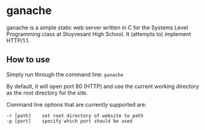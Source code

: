 # ganache

ganache is a simple static web server written in C for the Systems Level Programming class at Stuyvesant High School. It (attempts to) implement HTTP/1.1.

## How to use

Simply run through the command line:
`ganache`

By default, it will open port 80 (HTTP) and use the current working directory as the root directory for the site.

Command line options that are currently supported are:
```
-r [path]    set root directory of website to path
-p [port]    specify which port should be used
```
